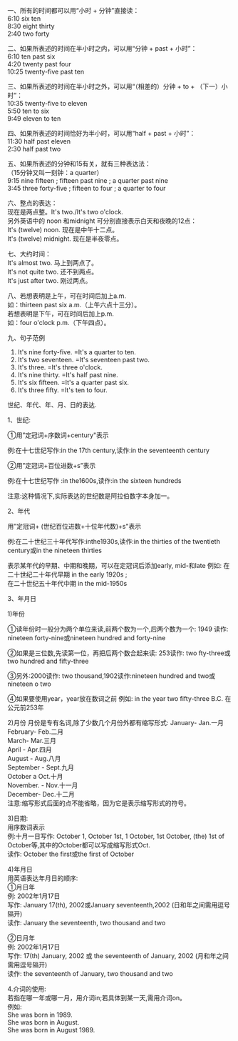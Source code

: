一、所有的时间都可以用“小时 + 分钟”直接读：  
6:10 six ten    
8:30 eight thirty   
2:40 two forty  

二、如果所表述的时间在半小时之内，可以用“分钟 + past + 小时”：  
6:10 ten past six  
4:20 twenty past four  
10:25 twenty-five past ten  

三、如果所表述的时间在半小时之外，可以用“（相差的）分钟 + to + （下一）小时”：  
10:35 twenty-five to eleven  
5:50 ten to six  
9:49 eleven to ten  

四、如果所表述的时间恰好为半小时，可以用“half + past + 小时”：  
11:30 half past eleven  
2:30 half past two  

五、如果所表述的分钟和15有关，就有三种表达法：  
（15分钟又叫一刻钟：a quarter）  
9:15 nine fifteen ; fifteen past nine ; a quarter past nine  
3:45 three forty-five ; fifteen to four ; a quarter to four  

六、整点的表达：  
现在是两点整。It's two./It's two o'clock.   
另外英语中的 noon 和midnight 可分别直接表示白天和夜晚的12点：   
It's (twelve) noon. 现在是中午十二点。   
It's (twelve) midnight. 现在是半夜零点。   

七、大约时间：   
It's almost two. 马上到两点了。   
It's not quite two. 还不到两点。   
It's just after two. 刚过两点。  

八、若想表明是上午，可在时间后加上a.m.  
如：thirteen past six a.m.（上午六点十三分）。  
若想表明是下午，可在时间后加上p.m.  
如：four o'clock p.m.（下午四点）。  

九、句子范例  
1. It's nine forty-five. =It's a quarter to ten.
2. It's two seventeen. =It's seventeen past two.
3. It's three. =It's three o'clock.
4. It's nine thirty. =It's half past nine.
5. It's six fifteen. =It's a quarter past six.
6. It's three fifty. =It's ten to four.

世纪、年代、年、月、日的表达.

1、世纪:

①用”定冠词+序数词+century"表示

例:在十七世纪写作:in the 17th century,读作:in the seventeenth century

②用”定冠词+百位进数+s”表示

例:在十七世纪写作 :in the1600s,读作:in the sixteen hundreds

注意:这种情况下,实际表达的世纪数是阿拉伯数字本身加一。

2、年代

用”定冠词+ (世纪百位进数+十位年代数)+s"表示

例:在二十世纪三十年代写作:inthe1930s,读作:in the thirties of the twentieth century或in the nineteen thirties

表示某年代的早期、中期和晚期，可以在定冠词后添加early, mid-和late
例如:
在二十世纪二十年代早期 in the early 1920s ;   
在二十世纪五十年代中期 in the mid-1950s   

3、年月日

1)年份

①读年份时一般分为两个单位来读,前两个数为一个,后两个数为一个:
1949 读作: nineteen forty-nine或nineteen hundred and forty-nine

②如果是三位数,先读第一位，再把后两个数合起来读:
253读作: two fty-three或two hundred and fifty-three

③另外:2000读作: two thousand,1902读作:nineteen hundred and two或nineteen o two

④如果要使用year，year放在数词之前
例如: in the year two fifty-three B.C. 在公元前253年

2)月份
月份是专有名词,除了少数几个月份外都有缩写形式:
January- Jan.一月   
February- Feb.二月  
March- Mar.三月  
April - Apr.四月  
August - Aug.八月  
September - Sept.九月  
October a Oct.十月  
November. - Nov.十一月  
December- Dec.十二月  
注意:缩写形式后面的点不能省略，因为它是表示缩写形式的符号。  

3)日期:  
用序数词表示  
例:十月一日写作: October 1, October 1st, 1 October, 1st October, (the) 1st of October等,其中的October都可以写成缩写形式Oct.  
读作: October the first或the first of October

4)年月日  
用英语表达年月日的顺序:  
①月日年  
例: 2002年1月17日  
写作: January 17(th), 2002或January seventeenth,2002 (日和年之间需用逗号隔开)  
读作: January the seventeenth, two thousand and two  

②日月年  
例: 2002年1月17日  
写作: 17(th) January, 2002 或 the seventeenth of January, 2002 (月和年之间需用逗号隔开)  
读作: the seventeenth of January, two thousand and two  

4.介词的使用:  
若指在哪一年或哪一月，用介词in;若具体到某一天,需用介词on。  
例如:  
She was born in 1989.  
She was born in August.  
She was born in August 1989.  
